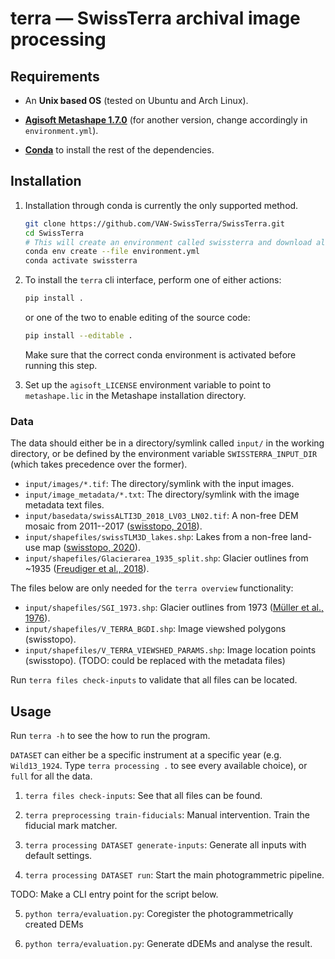 # terra — SwissTerra archival image processing

## Requirements

* An **Unix based OS** (tested on Ubuntu and Arch Linux).

* **[Agisoft Metashape 1.7.0](https://www.agisoft.com/downloads/installer/)** (for another version, change accordingly in `environment.yml`).

* **[Conda](https://docs.conda.io/projects/conda/en/latest/user-guide/install/linux.html)** to install the rest of the dependencies.

## Installation
1. 	
	Installation through conda is currently the only supported method.

	```bash
	git clone https://github.com/VAW-SwissTerra/SwissTerra.git
	cd SwissTerra
	# This will create an environment called swissterra and download all the packages
	conda env create --file environment.yml
	conda activate swissterra
	```
2. 	To install the `terra` cli interface, perform one of either actions:
	```bash
	pip install .
	```
	or one of the two to enable editing of the source code:
	```bash
	pip install --editable .
	```

	Make sure that the correct conda environment is activated before running this step.

3. 	Set up the `agisoft_LICENSE` environment variable to point to `metashape.lic` in the Metashape installation directory.

### Data
The data should either be in a directory/symlink called `input/` in the working directory, or be defined by the environment variable `SWISSTERRA_INPUT_DIR` (which takes precedence over the former).

* `input/images/*.tif`: The directory/symlink with the input images.
* `input/image_metadata/*.txt`: The directory/symlink with the image metadata text files.
* `input/basedata/swissALTI3D_2018_LV03_LN02.tif`: A non-free DEM mosaic from 2011--2017 ([swisstopo, 2018](https://shop.swisstopo.admin.ch/de/products/height_models/alti3D)).
* `input/shapefiles/swissTLM3D_lakes.shp`: Lakes from a non-free land-use map ([swisstopo, 2020](https://shop.swisstopo.admin.ch/en/products/landscape/tlm3D)).
* `input/shapefiles/Glacierarea_1935_split.shp`: Glacier outlines from ~1935 ([Freudiger et al., 2018](https://doi.org/10.6094/UNIFR/15008)).

The files below are only needed for the `terra overview` functionality:

* `input/shapefiles/SGI_1973.shp`: Glacier outlines from 1973 ([Müller et al., 1976](https://doi.glamos.ch/data/inventory/inventory_sgi1973_r1976.zip)).
* `input/shapefiles/V_TERRA_BGDI.shp`: Image viewshed polygons (swisstopo).
* `input/shapefiles/V_TERRA_VIEWSHED_PARAMS.shp`: Image location points (swisstopo). (TODO: could be replaced with the metadata files)

Run `terra files check-inputs` to validate that all files can be located.

## Usage
Run `terra -h` to see the how to run the program.

`DATASET` can either be a specific instrument at a specific year (e.g. `Wild13_1924`. Type `terra processing .` to see every available choice), or `full` for all the data.

1. `terra files check-inputs`: See that all files can be found.

2. `terra preprocessing train-fiducials`: Manual intervention. Train the fiducial mark matcher.

3. `terra processing DATASET generate-inputs`: Generate all inputs with default settings.

4. `terra processing DATASET run`: Start the main photogrammetric pipeline.

TODO: Make a CLI entry point for the script below.

5. `python terra/evaluation.py`: Coregister the photogrammetrically created DEMs

6. `python terra/evaluation.py`: Generate dDEMs and analyse the result.

